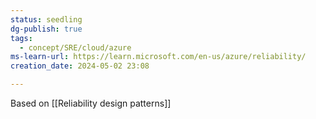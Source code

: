 ```yaml
---
status: seedling
dg-publish: true
tags:
  - concept/SRE/cloud/azure
ms-learn-url: https://learn.microsoft.com/en-us/azure/reliability/
creation_date: 2024-05-02 23:08

---
```

Based on [[Reliability design patterns]]

